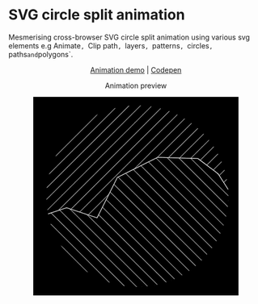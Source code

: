 # SVG circle split animation
Mesmerising cross-browser SVG circle split animation using various svg elements e.g Animate`, `Clip path`, `layers`, `patterns`, `circles`, `paths` and `polygons`.

<p align="center">
<a href="https://edindelan.github.io/svg-circle-split-animation/" target="_blank">Animation demo</a>
<span>|</span>
<a href="https://codepen.io/DELAN/full/LMzJrV" target="_blank">Codepen</a>
</p>
<p align="center">Animation preview</p>
<p align="center">
    <img width="406" height="394" src="https://raw.githubusercontent.com/edindelan/svg-circle-split-animation/master/assets/img/svg-circle-split-animation.gif" alt="SVG circle animation"/>
</p>